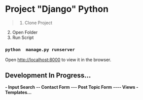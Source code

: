 # Project "Django" Python 

>1. Clone Project 
2. Open Folder
3. Run Script
### `python  manage.py runserver`
Open [http://localhost:8000](http://localhost:8000) to view it in the browser.

## Development In Progress...
**- Input Search**
**-- Contact Form**
**--- Post Topic Form**
**---- Views - Templates...**
